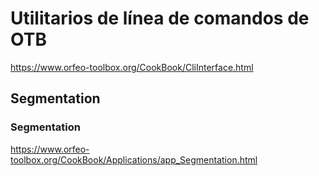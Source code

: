 # Utilitarios de línea de comandos de OTB
https://www.orfeo-toolbox.org/CookBook/CliInterface.html

## Segmentation

### Segmentation
https://www.orfeo-toolbox.org/CookBook/Applications/app_Segmentation.html

